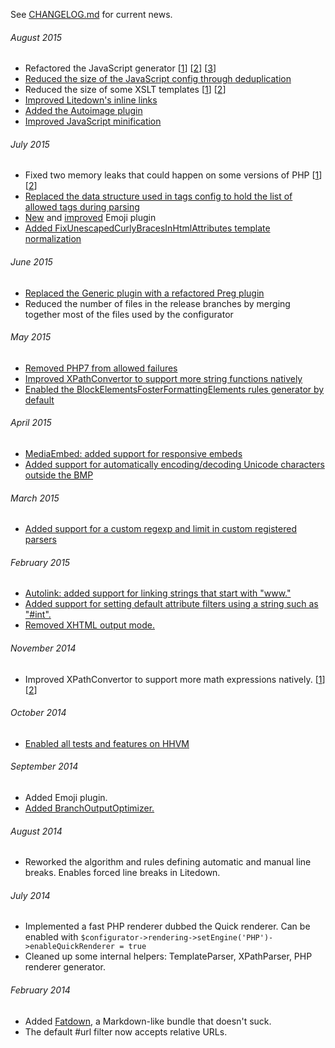 See [CHANGELOG.md](CHANGELOG.md) for current news.

###### August 2015

- Refactored the JavaScript generator [[1](https://github.com/s9e/TextFormatter/commit/aba3ed71b2536a7e8e5df7b3e8272e45adb08fff)] [[2](https://github.com/s9e/TextFormatter/commit/259c03233337378365d02ef6eec383edcbade6a8)] [[3](https://github.com/s9e/TextFormatter/commit/f2db84d51c471f6fd6247c2fb3138216ac3c51c4)]
- [Reduced the size of the JavaScript config through deduplication](https://github.com/s9e/TextFormatter/commit/c70adbc182a2a6291b1ca0d01dff612f570b54ab)
- Reduced the size of some XSLT templates [[1](https://github.com/s9e/TextFormatter/commit/b897952c6976ecc741ee1d56238cf2d03e9e3e3f)] [[2](https://github.com/s9e/TextFormatter/commit/a648a552c8f0677f707820c2111acbd1b6dc9746)]
- [Improved Litedown's inline links](https://github.com/s9e/TextFormatter/commit/745810d187be81ec4601e8fa8cf9ae3cf7e53d02)
- [Added the Autoimage plugin](https://github.com/s9e/TextFormatter/commit/b7bcb10574b6cc258a13e05e7c887391a54ca7bc)
- [Improved JavaScript minification](https://github.com/s9e/TextFormatter/commit/4ab7e9c815ba298f6df770605a9dde6e39dacbdc)

###### July 2015

- Fixed two memory leaks that could happen on some versions of PHP [[1](https://github.com/s9e/TextFormatter/commit/0ca302b992697b2f85da85d323588884c50cdbb1)] [[2](https://github.com/s9e/TextFormatter/commit/844420e217a0dbd01341e3f027048f3962ccfd12)]
- [Replaced the data structure used in tags config to hold the list of allowed tags during parsing](https://github.com/s9e/TextFormatter/commit/ea7d8a9431271599ac580fbe0d5b1f8c314f0166)
- [New](https://github.com/s9e/TextFormatter/commit/99895aecfd04f0260d086cbca83d536aab57f61e) and [improved](https://github.com/s9e/TextFormatter/commit/bd5d6e4da151dd0d3e4f6244684b9cdc95dd4a39) Emoji plugin
- [Added FixUnescapedCurlyBracesInHtmlAttributes template normalization](https://github.com/s9e/TextFormatter/commit/f809b2c6eb9abc7b0d777e75fd7fe1228a11031f)

###### June 2015

- [Replaced the Generic plugin with a refactored Preg plugin](https://github.com/s9e/TextFormatter/commit/fe6b168cf031e5ce2bf0703a641e3e3f4c78dab5)
- Reduced the number of files in the release branches by merging together most of the files used by the configurator

###### May 2015

- [Removed PHP7 from allowed failures](https://github.com/s9e/TextFormatter/commit/94397e26178ce2b09f9f1562dd4ff722cf9ecc43)
- [Improved XPathConvertor to support more string functions natively](https://github.com/s9e/TextFormatter/commit/75a538a7503144d50ef45d697da144e6ae8e52c6)
- [Enabled the BlockElementsFosterFormattingElements rules generator by default](https://github.com/s9e/TextFormatter/commit/2cc65eeb9d995e9114526c74c987a71dbe4f72a8)

###### April 2015

- [MediaEmbed: added support for responsive embeds](https://github.com/s9e/TextFormatter/e2e4d3ebfcf7a5e067f0975c6af7c5be4c0515b4)
- [Added support for automatically encoding/decoding Unicode characters outside the BMP](https://github.com/s9e/TextFormatter/commit/42d614c08e5f3ce5d35a29867d58a7f50fed7c91)

###### March 2015

- [Added support for a custom regexp and limit in custom registered parsers](https://github.com/s9e/TextFormatter/03376d66118ee9c6ce22cf77aaa8db016ba31133)

###### February 2015

- [Autolink: added support for linking strings that start with "www."](https://github.com/s9e/TextFormatter/commit/52bb7babc45c2359bcea9bd25a94ecefc2d77bb9)
- [Added support for setting default attribute filters using a string such as "#int".](https://github.com/s9e/TextFormatter/commit/c184543565381695191b5f4fccc187a75f454f99)
- [Removed XHTML output mode.](https://github.com/s9e/TextFormatter/commit/6f3d6c7b15f4cc225b843db86700d2bcaace5044)

###### November 2014

- Improved XPathConvertor to support more math expressions natively. [[1](https://github.com/s9e/TextFormatter/commit/d3d4014d7a1b10b1b1fa48a9eda62666370a391f)] [[2](https://github.com/s9e/TextFormatter/commit/c1237dea4f5d67cbacdb56650f3cec7b78c8f7be)]

###### October 2014

- [Enabled all tests and features on HHVM](https://github.com/s9e/TextFormatter/commit/e81476633b6686255cff549843295376925ed093)

###### September 2014

- Added Emoji plugin.
- [Added BranchOutputOptimizer.](https://github.com/s9e/TextFormatter/commit/9cc2ceb5e2b0ce579b71aa02e62afc5f9278cb96)

###### August 2014

- Reworked the algorithm and rules defining automatic and manual line breaks. Enables forced line breaks in Litedown.

###### July 2014

- Implemented a fast PHP renderer dubbed the Quick renderer. Can be enabled with `$configurator->rendering->setEngine('PHP')->enableQuickRenderer = true`
- Cleaned up some internal helpers: TemplateParser, XPathParser, PHP renderer generator.

###### February 2014

- Added [Fatdown](https://github.com/s9e/TextFormatter/blob/master/docs/Cookbook/10_Bundles/Fatdown.md), a Markdown-like bundle that doesn't suck.
- The default #url filter now accepts relative URLs.
